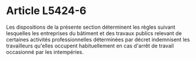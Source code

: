 # Article L5424-6

Les dispositions de la présente section déterminent les règles suivant lesquelles les entreprises du bâtiment et des travaux publics relevant de certaines activités professionnelles déterminées par décret indemnisent les travailleurs qu'elles occupent habituellement en cas d'arrêt de travail occasionné par les intempéries.